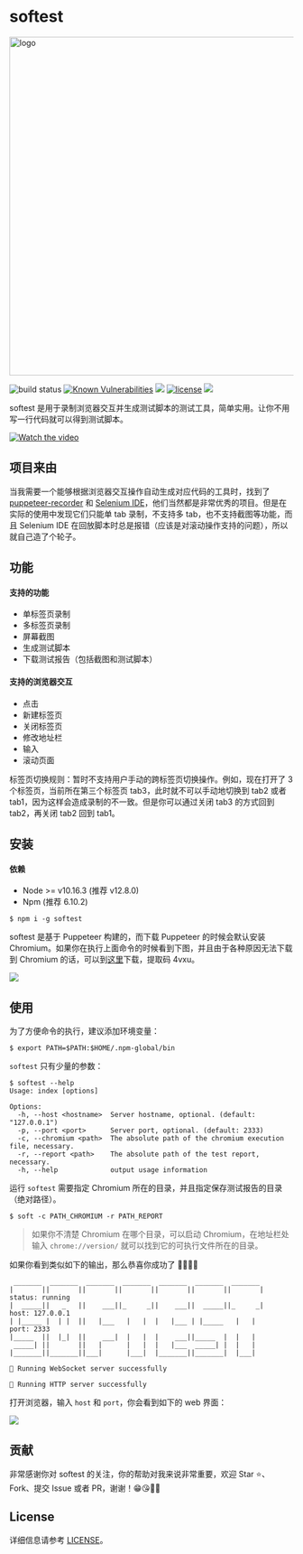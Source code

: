 # softest

<img src="https://raw.githubusercontent.com/prprprus/picture/master/softest4.png?token=ACA5TSW4AVRKOA63WG6J42K5LFTWO" alt="logo" width="600"/>

![build status](https://travis-ci.org/prprprus/softest.svg?branch=master)
[![Known Vulnerabilities](https://snyk.io//test/github/prprprus/softest/badge.svg?targetFile=package.json)](https://snyk.io//test/github/prprprus/softest?targetFile=package.json)
[![](https://img.shields.io/badge/npm-6.10.2-orange)]()
[![license](https://img.shields.io/badge/license-license-yellow.svg)](./LICENSE)
[![](https://img.shields.io/badge/EN-%E8%8B%B1%E6%96%87-%09%236495ED.svg)](./README.md)

softest 是用于录制浏览器交互并生成测试脚本的测试工具，简单实用。让你不用写一行代码就可以得到测试脚本。

[![Watch the video](https://raw.githubusercontent.com/prprprus/picture/master/softest2.png)](https://www.bilibili.com/video/av64092242/)

## 项目来由

当我需要一个能够根据浏览器交互操作自动生成对应代码的工具时，找到了 [puppeteer-recorder](https://github.com/checkly/puppeteer-recorder) 和 [Selenium IDE](https://www.seleniumhq.org/selenium-ide/)，他们当然都是非常优秀的项目。但是在实际的使用中发现它们只能单 tab 录制，不支持多 tab，也不支持截图等功能，而且 Selenium IDE 在回放脚本时总是报错（应该是对滚动操作支持的问题），所以就自己造了个轮子。

## 功能

#### 支持的功能

- 单标签页录制
- 多标签页录制
- 屏幕截图
- 生成测试脚本
- 下载测试报告（包括截图和测试脚本）

#### 支持的浏览器交互

- 点击
- 新建标签页
- 关闭标签页
- 修改地址栏
- 输入
- 滚动页面

标签页切换规则：暂时不支持用户手动的跨标签页切换操作。例如，现在打开了 3 个标签页，当前所在第三个标签页 tab3，此时就不可以手动地切换到 tab2 或者 tab1，因为这样会造成录制的不一致。但是你可以通过关闭 tab3 的方式回到 tab2，再关闭 tab2 回到 tab1。

## 安装

#### 依赖

- Node >= v10.16.3 (推荐 v12.8.0)
- Npm (推荐 6.10.2)

```
$ npm i -g softest
```

softest 是基于 Puppeteer 构建的，而下载 Puppeteer 的时候会默认安装 Chromium。如果你在执行上面命令的时候看到下图，并且由于各种原因无法下载到 Chromium 的话，可以到[这里](https://pan.baidu.com/s/1-ejd6EsOrcYGNCrzbj1hYw)下载，提取码 4vxu。

![](https://raw.githubusercontent.com/prprprus/picture/master/softest3.png)

## 使用

为了方便命令的执行，建议添加环境变量：

```
$ export PATH=$PATH:$HOME/.npm-global/bin
```

`softest` 只有少量的参数：

```
$ softest --help
Usage: index [options]

Options:
  -h, --host <hostname>  Server hostname, optional. (default: "127.0.0.1")
  -p, --port <port>      Server port, optional. (default: 2333)
  -c, --chromium <path>  The absolute path of the chromium execution file, necessary.
  -r, --report <path>    The absolute path of the test report, necessary.
  -h, --help             output usage information
```

运行 `softest` 需要指定 Chromium 所在的目录，并且指定保存测试报告的目录（绝对路径）。

```
$ soft -c PATH_CHROMIUM -r PATH_REPORT
```

> 如果你不清楚 Chromium 在哪个目录，可以启动 Chromium，在地址栏处输入 `chrome://version/` 就可以找到它的可执行文件所在的目录。

如果你看到类似如下的输出，那么恭喜你成功了 🎉🎉🎉👏

```
 _______  _______  _______  _______  _______  _______  _______
|       ||       ||       ||       ||       ||       ||       |     status: running
|  _____||   _   ||    ___||_     _||    ___||  _____||_     _|     host: 127.0.0.1
| |_____ |  | |  ||   |___   |   |  |   |___ | |_____   |   |       port: 2333
|_____  ||  |_|  ||    ___|  |   |  |    ___||_____  |  |   |
 _____| ||       ||   |      |   |  |   |___  _____| |  |   |
|_______||_______||___|      |___|  |_______||_______|  |___|

🎉 Running WebSocket server successfully

🎉 Running HTTP server successfully
```

打开浏览器，输入 `host` 和 `port`，你会看到如下的 web 界面：

![](https://raw.githubusercontent.com/prprprus/picture/master/softest1.png)

## 贡献

非常感谢你对 softest 的关注，你的帮助对我来说非常重要，欢迎 Star ⭐、Fork、提交 Issue 或者 PR，谢谢！😁😘🎁🎉

## License

详细信息请参考 [LICENSE](./LICENSE)。
